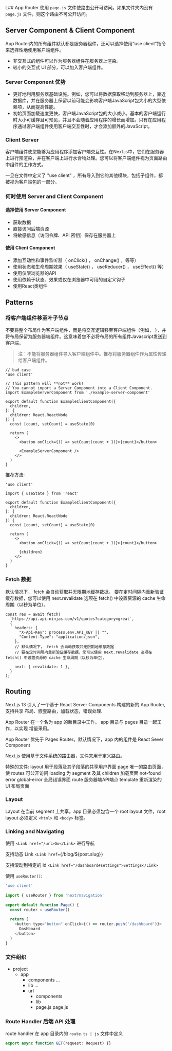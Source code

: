 L## App Router
使用 `page.js` 文件使路由公开可访问。如果文件夹内没有 `page.js` 文件，则这个路由不可公开访问。

## Server Component & Client Component
App Router内的所有组件默认都是服务器组件，还可以选择使用“use client”指令来选择性地使用客户端组件。

- 非交互式的组件可以作为服务器组件在服务器上渲染。
- 较小的交互式 UI 部分，可以加入客户端组件。

### Server Component 优势
- 更好地利用服务器基础设施。例如，您可以将数据获取移动到服务器上，靠近数据库，并在服务器上保留以前可能会影响客户端JavaScript包大小的大型依赖项，从而提高性能。
- 初始页面加载速度更快，客户端JavaScript包的大小减小。基本的客户端运行时大小可缓存且可预见，并且不会随着应用程序的增长而增加。只有在应用程序通过客户端组件使用客户端交互性时，才会添加额外的JavaScript。

### Client Server
客户端组件使您能够为应用程序添加客户端交互性。在Next.js中，它们在服务器上进行预渲染，并在客户端上进行水合物处理。您可以将客户端组件视为页面路由中组件的工作方式。

一旦在文件中定义了 "use client" ，所有导入到它的其他模块，包括子组件，都被视为客户端包的一部分。

### 何时使用 Server and Client Component
#### 选择使用 Server Component
- 获取数据
- 直接访问后端资源
- 将敏感信息（访问令牌、API 密钥）保存在服务器上

#### 使用 Client Component
- 添加互动性和事件监听器（ onClick() ， onChange() ，等等）
- 使用状态和生命周期效果（ useState() ， useReducer() ， useEffect() 等）
- 使用仅限浏览器的API
- 使用依赖于状态、效果或仅在浏览器中可用的自定义钩子
- 使用React类组件

## Patterns
### 将客户端组件移至叶子节点
不要将整个布局作为客户端组件，而是将交互逻辑移至客户端组件（例如， <SearchBar /> ），并将布局保留为服务器端组件。这意味着您不必将布局的所有组件Javascript发送到客户端。

> 注：不能将服务器组件导入客户端组件中。推荐将服务器组件作为属性传递给客户端组件。

```tsx
// bad case
'use client'
 
// This pattern will **not** work!
// You cannot import a Server Component into a Client Component.
import ExampleServerComponent from './example-server-component'
 
export default function ExampleClientComponent({
  children,
}: {
  children: React.ReactNode
}) {
  const [count, setCount] = useState(0)
 
  return (
    <>
      <button onClick={() => setCount(count + 1)}>{count}</button>
 
      <ExampleServerComponent />
    </>
  )
}
```

推荐方法:
```tsx
'use client'
 
import { useState } from 'react'
 
export default function ExampleClientComponent({
  children,
}: {
  children: React.ReactNode
}) {
  const [count, setCount] = useState(0)
 
  return (
    <>
      <button onClick={() => setCount(count + 1)}>{count}</button>
 
      {children}
    </>
  )
}
```

### Fetch 数据
默认情况下， fetch 会自动获取并无限期地缓存数据。
要在定时间隔内重新验证缓存数据，您可以使用 next.revalidate 选项在 fetch() 中设置资源的 cache 生命周期（以秒为单位）。

```tsx
const res = await fetch(
  `https://api.api-ninjas.com/v1/quotes?category=great`,
  {
    headers: {
      "X-Api-Key": process.env.API_KEY || "",
      "Content-Type": "application/json",
    },
    // 默认情况下， fetch 会自动获取并无限期地缓存数据
    // 要在定时间隔内重新验证缓存数据，您可以使用 next.revalidate 选项在 fetch() 中设置资源的 cache 生命周期（以秒为单位）。

    next: { revalidate: 1 },
  }
);
```

## Routing
Next.js 13 引入了一个基于 React Server Components 构建的新的 App Router,支持共享
布局、嵌套路由，加载状态，错误处理.

App Router 在一个名为 app 的新目录中工作。 app 目录与 pages 目录一起工作，以实现
增量采用。

App Router 优先于 Pages Router。默认情况下，app 内的组件是 React Sever Component

Next.js 使用基于文件系统的路由器，文件夹用于定义路由。

特殊的文件:
layout 用于段落及其子段落的共享用户界面
page 唯一的路由页面，使 routes 可公开访问
loading 为 segment 及其 children 加载页面
not-found
error
global-error 全局错误界面
route 服务器端API端点
template 重新渲染的 UI 布局页面

### Layout
Layout 在当前 segment 上共享。app 目录必须包含一个 root layout 文件，root layout
必须定义 `<html>` 和 `<body>` 标签。

### Linking and Navigating
使用 `<Link href="/url>Go</Link>` 进行导航

支持动态 Link `<Link href={`/blog/${post.slug}`}`

支持滚动到特定的 id
`<Link href="/dashboard#settings">Settings</Link>`

使用 `useRouter()`:

```js
'use client'
 
import { useRouter } from 'next/navigation'
 
export default function Page() {
  const router = useRouter()
 
  return (
    <button type="button" onClick={() => router.push('/dashboard')}>
      Dashboard
    </button>
  )
}
```

### 文件组织
- project
  - app
    - components
      ...
    - lib
      ...
    - url
      - components
      - lib
      - page.js
    page.js

### Route Handler 后端 API 处理
route handler 在 app 目录内的 `route.ts | js` 文件中定义

```ts
export async function GET(request: Request) {}
```
